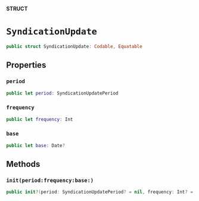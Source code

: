 **STRUCT**

# `SyndicationUpdate`

```swift
public struct SyndicationUpdate: Codable, Equatable
```

## Properties
### `period`

```swift
public let period: SyndicationUpdatePeriod
```

### `frequency`

```swift
public let frequency: Int
```

### `base`

```swift
public let base: Date?
```

## Methods
### `init(period:frequency:base:)`

```swift
public init?(period: SyndicationUpdatePeriod? = nil, frequency: Int? = nil, base: Date? = nil)
```
